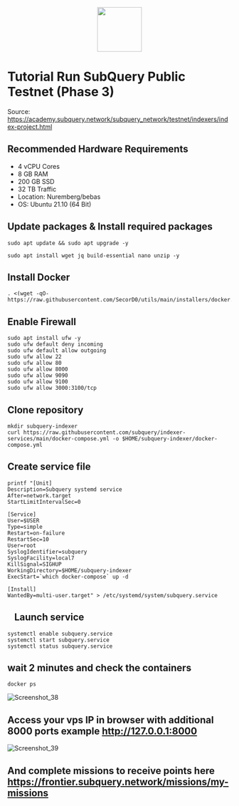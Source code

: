 <p align="center">
  <img width="100" height="100" src="https://user-images.githubusercontent.com/63885192/177281052-4a89a5aa-232a-4276-b22d-9e7dc0cb9334.png">
</p>

# Tutorial Run SubQuery Public Testnet (Phase 3)

Source: https://academy.subquery.network/subquery_network/testnet/indexers/index-project.html

## Recommended Hardware Requirements

* 4 vCPU Cores
* 8 GB RAM
* 200 GB SSD
* 32 TB Traffic
* Location: Nuremberg/bebas
* OS: Ubuntu 21.10 (64 Bit)

## Update packages & Install required packages

```
sudo apt update && sudo apt upgrade -y
```
```
sudo apt install wget jq build-essential nano unzip -y
```
## Install Docker

```
. <(wget -qO- https://raw.githubusercontent.com/SecorD0/utils/main/installers/docker.sh)
```
## Enable Firewall

```
sudo apt install ufw -y
sudo ufw default deny incoming
sudo ufw default allow outgoing
sudo ufw allow 22
sudo ufw allow 80
sudo ufw allow 8000
sudo ufw allow 9090
sudo ufw allow 9100
sudo ufw allow 3000:3100/tcp
```
## Clone repository

```
mkdir subquery-indexer
curl https://raw.githubusercontent.com/subquery/indexer-services/main/docker-compose.yml -o $HOME/subquery-indexer/docker-compose.yml
```
## Create service file

```
printf "[Unit]
Description=Subquery systemd service
After=network.target
StartLimitIntervalSec=0

[Service]
User=$USER
Type=simple
Restart=on-failure
RestartSec=10
User=root
SyslogIdentifier=subquery
SyslogFacility=local7
KillSignal=SIGHUP
WorkingDirectory=$HOME/subquery-indexer
ExecStart=`which docker-compose` up -d

[Install]
WantedBy=multi-user.target" > /etc/systemd/system/subquery.service
```
## ⠀Launch service

```
systemctl enable subquery.service 
systemctl start subquery.service 
systemctl status subquery.service
```
## wait 2 minutes and check the containers
```
docker ps
```
![Screenshot_38](https://user-images.githubusercontent.com/63885192/177284935-d4ffd6a7-65fc-4c16-afe4-79ffe7b2d2b4.png)

## Access your vps IP in browser with additional 8000 ports example http://127.0.0.1:8000

![Screenshot_39](https://user-images.githubusercontent.com/63885192/177285723-fc1315b2-51bd-419f-b1cd-8844f386d48e.png)

## And complete missions to receive points here https://frontier.subquery.network/missions/my-missions
